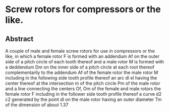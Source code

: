 # Screw rotors for compressors or the like.

## Abstract
A couple of male and female screw rotors for use in compressors or the like, in which a female rotor F is formed with an addendum Af on the outer side of a pitch circle of each tooth thereof and a male rotor M is formed with a deddendum Dm on the inner side of a pitch circle at each root thereof complementarily to the addendum Af of the female rotor the male rotor M including in the following side tooth profile thereof an arc dl el having the center thereof at the intersection m of the pitch circle Pm of the male rotor and a line connecting the centers Of, Om of the female and male rotors the female rotor F including in the follower side tooth profile thereof a curve d2 c2 generated by the point dl on the male rotor having an outer diameter Tm of the dimension of about 1.37